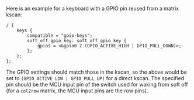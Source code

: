 Here is an example for a keyboard with a GPIO pin reused from a matrix kscan:

```dts
/ {
    keys {
        compatible = "gpio-keys";
        soft_off_gpio_key: soft_off_gpio_key {
            gpios = <&gpio0 2 (GPIO_ACTIVE_HIGH | GPIO_PULL_DOWN)>;
        };
    };
};
```

The GPIO settings should match those in the kscan, so the above would be set to `(GPIO_ACTIVE_LOW | GPIO_PULL_UP)` for a direct kscan.
The specified pin should be the MCU input pin of the switch used for waking from soft off (for a `col2row` matrix, the MCU input pins are the row pins).
